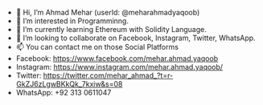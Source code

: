 - 👋 Hi, I’m Ahmad Mehar (userId: @meharahmadyaqoob)
- 👀 I’m interested in Programminng.
- 🌱 I’m currently learning Ethereum with Solidity Language.
- 💞️ I’m looking to collaborate on Facebook, Instagram, Twitter, WhatsApp.
- 📫 You can contact me on those Social Platforms
- Facebook: https://www.facebook.com/mehar.ahmad.yaqoob
- Instagram: https://www.instagram.com/mehar.ahmad.yaqoob/
- Twitter: https://twitter.com/mehar_ahmad_?t=r-GkZJ6zLgwBKkQk_7kxiw&s=08
- WhatsApp: +92 313 0611047

<!---
meharahmadyaqoob/meharahmadyaqoob is a ✨ special ✨ repository because its `README.md` (this file) appears on your GitHub profile.
You can click the Preview link to take a look at your changes.
--->
